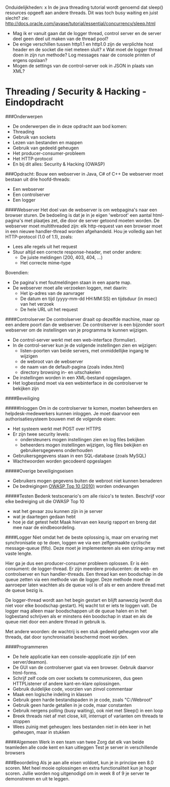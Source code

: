 Onduidelijkheden:
x In de java threading tutorial wordt genoemd dat sleep() resources opgeeft aan andere threads. Dit was toch busy waiting
    en juist slecht? zie: http://docs.oracle.com/javase/tutorial/essential/concurrency/sleep.html
- Mag ik er vanuit gaan dat de logger thread, control server en de server deel geen deel uit maken van de thread pool?
- De enige verschillen tussen http1.1 en http1.0 zijn de verplichte host header en de socket die niet meteen sluit?
x Wat moet de logger thread doen in zijn run methode? Log messages naar de console printen of ergens opslaan?
- Mogen de settings van de control-server ook in JSON in plaats van XML?

Threading / Security & Hacking - Eindopdracht
======================

###Onderwerpen
- De onderwerpen die in deze opdracht aan bod komen:
- Threading
- Gebruik van sockets
- Lezen van bestanden en mappen
- Gebruik van gedeeld geheugen
- Het producer-consumer-probleem
- Het HTTP-protocol
- En bij dit alles: Security & Hacking (OWASP)

###Opdracht: Bouw een webserver in Java, C# of C++
De webserver moet bestaan uit drie hoofd-threads:
- Een webserver
- Een controlserver
- Een logger

####Webserver
Het doel van de webserver is om webpagina's naar een browser sturen. De bedoeling is dat je in je eigen 'webroot' een aantal html-pagina's met plaatjes zet, die door de server getoond moeten worden.
De webserver moet multithreaded zijn: elk http-request van een browser moet in een nieuwe handler-thread worden afgehandeld. Hou je volledig aan het HTTP-protocol (1.0 of 1.1), zoals:
- Lees alle regels uit het request
- Stuur altijd een correcte response-header, met onder andere:
  - De juiste meldingen (200, 403, 404, ...)
  - Het correcte mime-type

Bovendien:
- De pagina's met foutmeldingen staan in een aparte map.
- De webserver moet alle verzoeken loggen, met daarin:
  - Het ip-adres van de aanvrager 
  - De datum en tijd (yyyy-mm-dd HH:MM:SS) en tijdsduur (in msec) van het verzoek
  - De hele URL uit het request

####Controlserver
De controlserver draait op dezelfde machine, maar op een andere poort dan de webserver. De controlserver is een bijzonder soort webserver om de instellingen van je programma te kunnen wijzigen.

- De control-server werkt met een web-interface (formulier).
- In de control-server kun je de volgende instellingen zien en wijzigen:
  - listen-poorten van beide servers, met onmiddellijke ingang te wijzigen
  - de webroot van de webserver
  - de naam van de default-pagina (zoals index.html)
  - directory browsing in- en uitschakelen
- De instellingen worden in een XML-bestand opgeslagen.
- Het logbestand moet via een webinterface in de controlserver te bekijken zijn

####Beveiliging

#####Inloggen
Om in de controlserver te komen, moeten beheerders en helpdesk-medewerkers kunnen inloggen. Je moet daarvoor een authorisatiesysteem bouwen met de volgende eisen:

- Het systeem werkt met POST over HTTPS
- Er zijn twee security levels:
  - ondersteuners mogen instellingen zien en log files bekijken
  - beheerders mogen instellingen wijzigen, log files bekijken en gebruikersgegevens onderhouden
- Gebruikersgegevens staan in een SQL-database (zoals MySQL)
- Wachtwoorden worden gecodeerd opgeslagen

#####Overige beveiligingseisen
- Gebruikers mogen gegevens buiten de webroot niet kunnen benaderen
- De bedreigingen [OWASP Top 10 (2010)](https://www.owasp.org/index.php/Top_10_2010-Main) worden ondevangen

#####Testen
Bedenk testscenario's om alle risico's te testen. Beschrijf voor elke bedreiging uit die OWASP Top 10
- wat het gevaar zou kunnen zijn in je server
- wat je daartegen gedaan hebt
- hoe je dat getest hebt
Maak hiervan een keurig rapport en breng dat mee naar de eindbeoordeling.

####Logger
Niet omdat het de beste oplossing is, maar om ervaring met synchronisatie op te doen, loggen we via een zelfgemaakte cyclische message-queue (fifo). Deze moet je implementeren als een string-array met vaste lengte.

Hier ga je dus een producer-consumer probleem oplossen. Er is één consument: de logger-thread. Er zijn meerdere producenten: de web- en controlserver en hun handler-threads. Een thread kan een boodschap in de queue zetten via een methode van de logger. Deze methode moet de aanroeper laten wachten als de queue vol is of als er een andere thread met de queue bezig is.

De logger-thread wordt aan het begin gestart en blijft aanwezig (wordt dus niet voor elke boodschap gestart). Hij wacht tot er iets te loggen valt. De logger mag alleen maar boodschappen uit de queue halen en in het logbestand schrijven als er minstens één boodschap in staat en als de queue niet door een andere thread in gebruik is.

Met andere woorden: de wachtrij is een stuk gedeeld geheugen voor alle threads, dat door synchronisatie beschermd moet worden.

####Programmeren
- De hele applicatie kan een console-appplicatie zijn (of een server/deamon).
- De GUI van de controlserver gaat via een browser. Gebruik daarvor html-forms.
- Schrijf zelf code om over sockets te communiceren, dus geen HTTPListener of andere kant-en-klare oplossingen.
- Gebruik duidelijke code, voorzien van zinvol commentaar
- Maak een logische indeling in klassen
- Gebruik geen harde bestandspaden in je code, zoals "C:/Webroot"
- Gebruik geen harde getallen in je code, maar constanten
- Gebruik nergens polling (busy waiting), ook niet met Sleep() in een loop
- Breek threads niet af met close, kill, interrupt of varianten om threads te stoppen
- Wees zuinig met geheugen: lees bestanden niet in één keer in het geheugen, maar in stukken

####Algemeen
Werk in een team van twee
Zorg dat elk van beide teamleden alle code kent en kan uitleggen
Test je server in verschillende browsers

###Beoordeling
Als je aan alle eisen voldoet, kun je in principe een 8.0 scoren. Met heel mooie oplossingen en extra functionaliteit kun je hoger scoren. Jullie worden nog uitgenodigd om in week 8 of 9 je server te demonstreren en uit te leggen.
